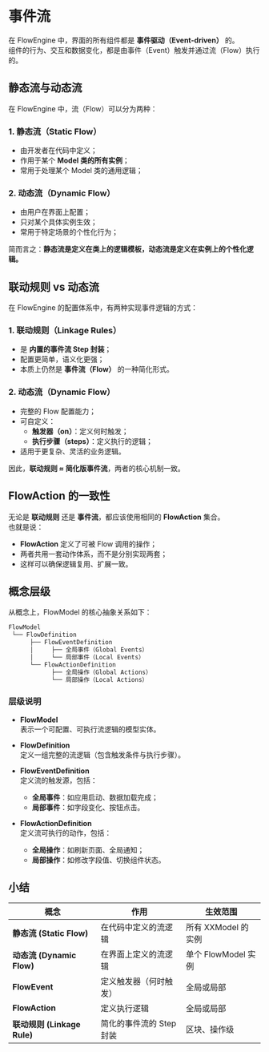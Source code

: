 # 事件流

在 FlowEngine 中，界面的所有组件都是 **事件驱动（Event-driven）** 的。  
组件的行为、交互和数据变化，都是由事件（Event）触发并通过流（Flow）执行的。

## 静态流与动态流

在 FlowEngine 中，流（Flow）可以分为两种：

### **1. 静态流（Static Flow）**

- 由开发者在代码中定义；
- 作用于某个 **Model 类的所有实例**；
- 常用于处理某个 Model 类的通用逻辑；

### **2. 动态流（Dynamic Flow）**

- 由用户在界面上配置；
- 只对某个具体实例生效；
- 常用于特定场景的个性化行为；

简而言之：**静态流是定义在类上的逻辑模板，动态流是定义在实例上的个性化逻辑。**

## 联动规则 vs 动态流

在 FlowEngine 的配置体系中，有两种实现事件逻辑的方式：

### **1. 联动规则（Linkage Rules）**

- 是 **内置的事件流 Step 封装**；
- 配置更简单，语义化更强；
- 本质上仍然是 **事件流（Flow）** 的一种简化形式。

### **2. 动态流（Dynamic Flow）**

- 完整的 Flow 配置能力；
- 可自定义：
  - **触发器（on）**：定义何时触发；
  - **执行步骤（steps）**：定义执行的逻辑；
- 适用于更复杂、灵活的业务逻辑。

因此，**联动规则 ≈ 简化版事件流**，两者的核心机制一致。

## FlowAction 的一致性

无论是 **联动规则** 还是 **事件流**，都应该使用相同的 **FlowAction** 集合。  
也就是说：

- **FlowAction** 定义了可被 Flow 调用的操作；
- 两者共用一套动作体系，而不是分别实现两套；
- 这样可以确保逻辑复用、扩展一致。

## 概念层级

从概念上，FlowModel 的核心抽象关系如下：

```bash
FlowModel
 └── FlowDefinition
      ├── FlowEventDefinition
      │     ├── 全局事件（Global Events）
      │     └── 局部事件（Local Events）
      └── FlowActionDefinition
            ├── 全局操作（Global Actions）
            └── 局部操作（Local Actions）
```

### 层级说明

- **FlowModel**  
  表示一个可配置、可执行流逻辑的模型实体。

- **FlowDefinition**  
  定义一组完整的流逻辑（包含触发条件与执行步骤）。

- **FlowEventDefinition**  
  定义流的触发源，包括：
  - **全局事件**：如应用启动、数据加载完成；
  - **局部事件**：如字段变化、按钮点击。

- **FlowActionDefinition**  
  定义流可执行的动作，包括：
  - **全局操作**：如刷新页面、全局通知；
  - **局部操作**：如修改字段值、切换组件状态。

## 小结

| 概念 | 作用 | 生效范围 |
|------|------|-----------|
| **静态流 (Static Flow)** | 在代码中定义的流逻辑 | 所有 XXModel 的实例 |
| **动态流 (Dynamic Flow)** | 在界面上定义的流逻辑 | 单个 FlowModel 实例 | 
| **FlowEvent** | 定义触发器（何时触发）| 全局或局部 | 
| **FlowAction** | 定义执行逻辑 | 全局或局部 |
| **联动规则 (Linkage Rule)** | 简化的事件流的 Step 封装 | 区块、操作级 | 
